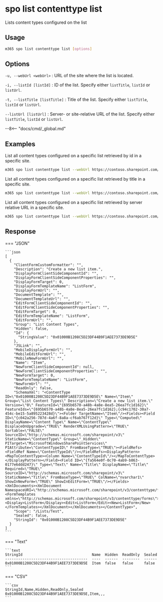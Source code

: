 # spo list contenttype list

Lists content types configured on the list

## Usage

```sh
m365 spo list contenttype list [options]
```

## Options

`-u, --webUrl <webUrl>`
: URL of the site where the list is located.

`-i, --listId [listId]`
: ID of the list. Specify either `listTitle`, `listId` or `listUrl`.

`-t, --listTitle [listTitle]`
: Title of the list. Specify either `listTitle`, `listId` or `listUrl`.

`--listUrl [listUrl]`
: Server- or site-relative URL of the list. Specify either `listTitle`, `listId` or `listUrl`.

--8<-- "docs/cmd/_global.md"

## Examples

List all content types configured on a specific list retrieved by id in a specific site.

```sh
m365 spo list contenttype list --webUrl https://contoso.sharepoint.com/sites/project-x --listId 0cd891ef-afce-4e55-b836-fce03286cccf
```

List all content types configured on a specific list retrieved by title in a specific site.

```sh
m365 spo list contenttype list --webUrl https://contoso.sharepoint.com/sites/project-x --listTitle Documents
```

List all content types configured on a specific list retrieved by server relative URL in a specific site.

```sh
m365 spo list contenttype list --webUrl https://contoso.sharepoint.com/sites/project-x --listUrl 'sites/project-x/Documents'
```

## Response

=== "JSON"

    ```json
    [
      {
        "ClientFormCustomFormatter": "",
        "Description": "Create a new list item.",
        "DisplayFormClientSideComponentId": "",
        "DisplayFormClientSideComponentProperties": "",
        "DisplayFormTarget": 0,
        "DisplayFormTemplateName": "ListForm",
        "DisplayFormUrl": "",
        "DocumentTemplate": "",
        "DocumentTemplateUrl": "",
        "EditFormClientSideComponentId": "",
        "EditFormClientSideComponentProperties": "",
        "EditFormTarget": 0,
        "EditFormTemplateName": "ListForm",
        "EditFormUrl": "",
        "Group": "List Content Types",
        "Hidden": false,
        "Id": {
          "StringValue": "0x01000B1208C5D23DF44B9F1AEE7373DE9D5E"
        },
        "JSLink": "",
        "MobileDisplayFormUrl": "",
        "MobileEditFormUrl": "",
        "MobileNewFormUrl": "",
        "Name": "Item",
        "NewFormClientSideComponentId": null,
        "NewFormClientSideComponentProperties": "",
        "NewFormTarget": 0,
        "NewFormTemplateName": "ListForm",
        "NewFormUrl": "",
        "ReadOnly": false,
        "SchemaXml": "<ContentType ID=\"0x01000B1208C5D23DF44B9F1AEE7373DE9D5E\" Name=\"Item\" Group=\"List Content Types\" Description=\"Create a new list item.\" Version=\"0\" FeatureId=\"{695b6570-a48b-4a8e-8ea5-26ea7fc1d162}\" FeatureIds=\"{695b6570-a48b-4a8e-8ea5-26ea7fc1d162};{c94c1702-30a7-454c-be15-5a895223428d}\"><Folder TargetName=\"Item\"/><Fields><Field ID=\"{c042a256-787d-4a6f-8a8a-cf6ab767f12d}\" Type=\"Computed\" DisplayName=\"Content Type\" Name=\"ContentType\" DisplaceOnUpgrade=\"TRUE\" RenderXMLUsingPattern=\"TRUE\" Sortable=\"FALSE\" SourceID=\"http://schemas.microsoft.com/sharepoint/v3\" StaticName=\"ContentType\" Group=\"_Hidden\" PITarget=\"MicrosoftWindowsSharePointServices\" PIAttribute=\"ContentTypeID\" FromBaseType=\"TRUE\"><FieldRefs><FieldRef Name=\"ContentTypeId\"/></FieldRefs><DisplayPattern><MapToContentType><Column Name=\"ContentTypeId\"/></MapToContentType></DisplayPattern></Field><Field ID=\"{fa564e0f-0c70-4ab9-b863-0177e6ddd247}\" Type=\"Text\" Name=\"Title\" DisplayName=\"Title\" Required=\"TRUE\" SourceID=\"http://schemas.microsoft.com/sharepoint/v3\" StaticName=\"Title\" FromBaseType=\"TRUE\" ColName=\"nvarchar1\" ShowInNewForm=\"TRUE\" ShowInEditForm=\"TRUE\"/></Fields><XmlDocuments><XmlDocument NamespaceURI=\"http://schemas.microsoft.com/sharepoint/v3/contenttype/forms\"><FormTemplates xmlns=\"http://schemas.microsoft.com/sharepoint/v3/contenttype/forms\"><Display>ListForm</Display><Edit>ListForm</Edit><New>ListForm</New></FormTemplates></XmlDocument></XmlDocuments></ContentType>",
        "Scope": "/Lists/Test",
        "Sealed": false,
        "StringId": "0x01000B1208C5D23DF44B9F1AEE7373DE9D5E"
      }
    ]
    ```

=== "Text"

    ```text
    StringId                                Name  Hidden  ReadOnly  Sealed
    --------------------------------------  ----  ------  --------  ------
    0x01000B1208C5D23DF44B9F1AEE7373DE9D5E  Item  false   false     false
    ```

=== "CSV"

    ```csv
    StringId,Name,Hidden,ReadOnly,Sealed
    0x01000B1208C5D23DF44B9F1AEE7373DE9D5E,Item,,,
    ```
